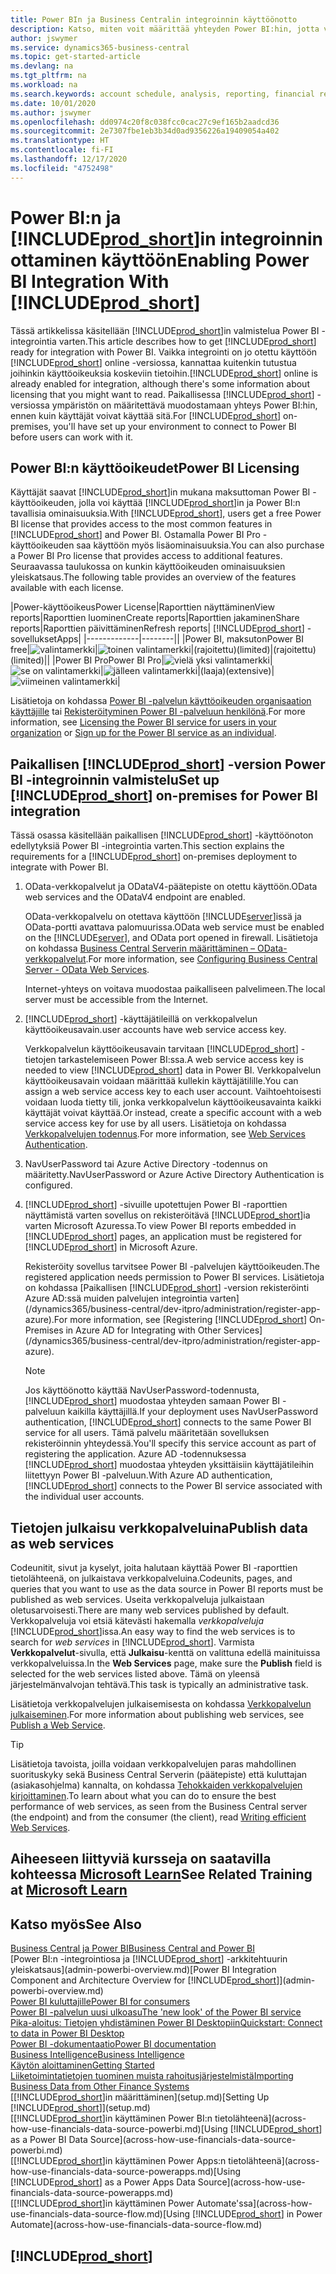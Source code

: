 ```yaml
---
title: Power BIn ja Business Centralin integroinnin käyttöönotto
description: Katso, miten voit määrittää yhteyden Power BI:hin, jotta voit saada kävijätietoja, liiketoimintatietoja ja suorituskykyilmaisimia Business Centralin tiedoista Business Centralin Power BI -sovelluksiin.
author: jswymer
ms.service: dynamics365-business-central
ms.topic: get-started-article
ms.devlang: na
ms.tgt_pltfrm: na
ms.workload: na
ms.search.keywords: account schedule, analysis, reporting, financial report, business intelligence, KPI
ms.date: 10/01/2020
ms.author: jswymer
ms.openlocfilehash: dd0974c20f8c038fcc0cac27c9ef165b2aadcd36
ms.sourcegitcommit: 2e7307fbe1eb3b34d0ad9356226a19409054a402
ms.translationtype: HT
ms.contentlocale: fi-FI
ms.lasthandoff: 12/17/2020
ms.locfileid: "4752498"
---
```

# <a name="enabling-power-bi-integration-with-prod_short"></a><span data-ttu-id="6f2af-103">Power BI:n ja [!INCLUDE[prod_short](includes/prod_short.md)]in integroinnin ottaminen käyttöön</span><span class="sxs-lookup"><span data-stu-id="6f2af-103">Enabling Power BI Integration With [!INCLUDE[prod_short](includes/prod_short.md)]</span></span>

<span data-ttu-id="6f2af-104">Tässä artikkelissa käsitellään [!INCLUDE[prod_short](includes/prod_short.md)]in valmistelua Power BI -integrointia varten.</span><span class="sxs-lookup"><span data-stu-id="6f2af-104">This article describes how to get [!INCLUDE[prod_short](includes/prod_short.md)] ready for integration with Power BI.</span></span> <span data-ttu-id="6f2af-105">Vaikka integrointi on jo otettu käyttöön [!INCLUDE[prod_short](includes/prod_short.md)] online -versiossa, kannattaa kuitenkin tutustua joihinkin käyttöoikeuksia koskeviin tietoihin.</span><span class="sxs-lookup"><span data-stu-id="6f2af-105">[!INCLUDE[prod_short](includes/prod_short.md)] online is already enabled for integration, although there's some information about licensing that you might want to read.</span></span> <span data-ttu-id="6f2af-106">Paikallisessa [!INCLUDE[prod_short](includes/prod_short.md)] -versiossa ympäristön on määritettävä muodostamaan yhteys Power BI:hin, ennen kuin käyttäjät voivat käyttää sitä.</span><span class="sxs-lookup"><span data-stu-id="6f2af-106">For [!INCLUDE[prod_short](includes/prod_short.md)] on-premises, you'll have set up your environment to connect to Power BI before users can work with it.</span></span>

## <a name="power-bi-licensing"></a><a name="license"></a><span data-ttu-id="6f2af-107">Power BI:n käyttöoikeudet</span><span class="sxs-lookup"><span data-stu-id="6f2af-107">Power BI Licensing</span></span>

<span data-ttu-id="6f2af-108">Käyttäjät saavat [!INCLUDE[prod_short](includes/prod_short.md)]in mukana maksuttoman Power BI -käyttöoikeuden, jolla voi käyttää [!INCLUDE[prod_short](includes/prod_short.md)]in ja Power BI:n tavallisia ominaisuuksia.</span><span class="sxs-lookup"><span data-stu-id="6f2af-108">With [!INCLUDE[prod_short](includes/prod_short.md)], users get a free Power BI license that provides access to the most common features in [!INCLUDE[prod_short](includes/prod_short.md)] and Power BI.</span></span> <span data-ttu-id="6f2af-109">Ostamalla Power BI Pro -käyttöoikeuden saa käyttöön myös lisäominaisuuksia.</span><span class="sxs-lookup"><span data-stu-id="6f2af-109">You can also purchase a Power BI Pro license that provides access to additional features.</span></span> <span data-ttu-id="6f2af-110">Seuraavassa taulukossa on kunkin käyttöoikeuden ominaisuuksien yleiskatsaus.</span><span class="sxs-lookup"><span data-stu-id="6f2af-110">The following table provides an overview of the features available with each license.</span></span>

|<span data-ttu-id="6f2af-111">Power-käyttöoikeus</span><span class="sxs-lookup"><span data-stu-id="6f2af-111">Power License</span></span>|<span data-ttu-id="6f2af-112">Raporttien näyttäminen</span><span class="sxs-lookup"><span data-stu-id="6f2af-112">View reports</span></span>|<span data-ttu-id="6f2af-113">Raporttien luominen</span><span class="sxs-lookup"><span data-stu-id="6f2af-113">Create reports</span></span>|<span data-ttu-id="6f2af-114">Raporttien jakaminen</span><span class="sxs-lookup"><span data-stu-id="6f2af-114">Share reports</span></span>|<span data-ttu-id="6f2af-115">Raporttien päivittäminen</span><span class="sxs-lookup"><span data-stu-id="6f2af-115">Refresh reports</span></span>| [!INCLUDE[prod_short](includes/prod_short.md)] <span data-ttu-id="6f2af-116">-sovellukset</span><span class="sxs-lookup"><span data-stu-id="6f2af-116">Apps</span></span>|
|-------------|--------||
|<span data-ttu-id="6f2af-117">Power BI, maksuton</span><span class="sxs-lookup"><span data-stu-id="6f2af-117">Power BI free</span></span>|![valintamerkki](media/check.png)|![toinen valintamerkki](media/check.png)|<span data-ttu-id="6f2af-120">(rajoitettu)</span><span class="sxs-lookup"><span data-stu-id="6f2af-120">(limited)</span></span>|<span data-ttu-id="6f2af-121">(rajoitettu)</span><span class="sxs-lookup"><span data-stu-id="6f2af-121">(limited)</span></span>||
|<span data-ttu-id="6f2af-122">Power BI Pro</span><span class="sxs-lookup"><span data-stu-id="6f2af-122">Power BI Pro</span></span>|![vielä yksi valintamerkki](media/check.png)|![se on valintamerkki](media/check.png)|![jälleen valintamerkki](media/check.png)|<span data-ttu-id="6f2af-126">(laaja)</span><span class="sxs-lookup"><span data-stu-id="6f2af-126">(extensive)</span></span>|![viimeinen valintamerkki](media/check.png)|

<span data-ttu-id="6f2af-128">Lisätietoja on kohdassa [Power BI -palvelun käyttöoikeuden organisaation käyttäjille](/power-bi/admin/service-admin-licensing-organization) tai [Rekisteröityminen Power BI -palveluun henkilönä](/power-bi/fundamentals/service-self-service-signup-for-power-bi).</span><span class="sxs-lookup"><span data-stu-id="6f2af-128">For more information, see [Licensing the Power BI service for users in your organization](/power-bi/admin/service-admin-licensing-organization) or [Sign up for the Power BI service as an individual](/power-bi/fundamentals/service-self-service-signup-for-power-bi).</span></span>

## <a name="set-up-prod_short-on-premises-for-power-bi-integration"></a><a name="setup"></a><span data-ttu-id="6f2af-129">Paikallisen [!INCLUDE[prod_short](includes/prod_short.md)] -version Power BI -integroinnin valmistelu</span><span class="sxs-lookup"><span data-stu-id="6f2af-129">Set up [!INCLUDE[prod_short](includes/prod_short.md)] on-premises for Power BI integration</span></span>

<span data-ttu-id="6f2af-130">Tässä osassa käsitellään paikallisen [!INCLUDE[prod_short](includes/prod_short.md)] -käyttöönoton edellytyksiä Power BI -integrointia varten.</span><span class="sxs-lookup"><span data-stu-id="6f2af-130">This section explains the requirements for a [!INCLUDE[prod_short](includes/prod_short.md)] on-premises deployment to integrate with Power BI.</span></span>

1. <span data-ttu-id="6f2af-131">OData-verkkopalvelut ja ODataV4-päätepiste on otettu käyttöön.</span><span class="sxs-lookup"><span data-stu-id="6f2af-131">OData web services and the ODataV4 endpoint are enabled.</span></span>

    <span data-ttu-id="6f2af-132">OData-verkkopalvelu on otettava käyttöön [!INCLUDE[server](includes/server.md)]issä ja OData-portti avattava palomuurissa.</span><span class="sxs-lookup"><span data-stu-id="6f2af-132">OData web service must be enabled on the [!INCLUDE[server](includes/server.md)], and OData port opened in firewall.</span></span> <span data-ttu-id="6f2af-133">Lisätietoja on kohdassa [Business Central Serverin määrittäminen – OData-verkkopalvelut](/dynamics365/business-central/dev-itpro/administration/configure-server-instance#ODataServices).</span><span class="sxs-lookup"><span data-stu-id="6f2af-133">For more information, see [Configuring Business Central Server - OData Web Services](/dynamics365/business-central/dev-itpro/administration/configure-server-instance#ODataServices).</span></span>
    
    <span data-ttu-id="6f2af-134">Internet-yhteys on voitava muodostaa paikalliseen palvelimeen.</span><span class="sxs-lookup"><span data-stu-id="6f2af-134">The local server must be accessible from the Internet.</span></span>

2. [!INCLUDE[prod_short](includes/prod_short.md)] <span data-ttu-id="6f2af-135">-käyttäjätileillä on verkkopalvelun käyttöoikeusavain.</span><span class="sxs-lookup"><span data-stu-id="6f2af-135">user accounts have web service access key.</span></span>

    <span data-ttu-id="6f2af-136">Verkkopalvelun käyttöoikeusavain tarvitaan [!INCLUDE[prod_short](includes/prod_short.md)] -tietojen tarkastelemiseen Power BI:ssa.</span><span class="sxs-lookup"><span data-stu-id="6f2af-136">A web service access key is needed to view [!INCLUDE[prod_short](includes/prod_short.md)] data in Power BI.</span></span> <span data-ttu-id="6f2af-137">Verkkopalvelun käyttöoikeusavain voidaan määrittää kullekin käyttäjätilille.</span><span class="sxs-lookup"><span data-stu-id="6f2af-137">You can assign a web service access key to each user account.</span></span> <span data-ttu-id="6f2af-138">Vaihtoehtoisesti voidaan luoda tietty tili, jonka verkkopalvelun käyttöoikeusavainta kaikki käyttäjät voivat käyttää.</span><span class="sxs-lookup"><span data-stu-id="6f2af-138">Or instead, create a specific account with a web service access key for use by all users.</span></span> <span data-ttu-id="6f2af-139">Lisätietoja on kohdassa [Verkkopalvelujen todennus](/dynamics365/business-central/dev-itpro/webservices/web-services-authentication#generate-a-web-service-access-key).</span><span class="sxs-lookup"><span data-stu-id="6f2af-139">For more information, see [Web Services Authentication](/dynamics365/business-central/dev-itpro/webservices/web-services-authentication#generate-a-web-service-access-key).</span></span>

3. <span data-ttu-id="6f2af-140">NavUserPassword tai Azure Active Directory -todennus on määritetty.</span><span class="sxs-lookup"><span data-stu-id="6f2af-140">NavUserPassword or Azure Active Directory Authentication is configured.</span></span>

4. <span data-ttu-id="6f2af-141">[!INCLUDE[prod_short](includes/prod_short.md)] -sivuille upotettujen Power BI -raporttien näyttämistä varten sovellus on rekisteröitävä [!INCLUDE[prod_short](includes/prod_short.md)]ia varten Microsoft Azuressa.</span><span class="sxs-lookup"><span data-stu-id="6f2af-141">To view Power BI reports embedded in [!INCLUDE[prod_short](includes/prod_short.md)] pages, an application must be registered for [!INCLUDE[prod_short](includes/prod_short.md)] in Microsoft Azure.</span></span>

    <span data-ttu-id="6f2af-142">Rekisteröity sovellus tarvitsee Power BI -palvelujen käyttöoikeuden.</span><span class="sxs-lookup"><span data-stu-id="6f2af-142">The registered application needs permission to Power BI services.</span></span> <span data-ttu-id="6f2af-143">Lisätietoja on kohdassa [Paikallisen [!INCLUDE[prod_short](includes/prod_short.md)] -version rekisteröinti Azure AD:ssä muiden palvelujen integrointia varten](/dynamics365/business-central/dev-itpro/administration/register-app-azure).</span><span class="sxs-lookup"><span data-stu-id="6f2af-143">For more information, see [Registering [!INCLUDE[prod_short](includes/prod_short.md)] On-Premises in Azure AD for Integrating with Other Services](/dynamics365/business-central/dev-itpro/administration/register-app-azure).</span></span>

    > [!NOTE]
    > <span data-ttu-id="6f2af-144">Jos käyttöönotto käyttää NavUserPassword-todennusta, [!INCLUDE[prod_short](includes/prod_short.md)] muodostaa yhteyden samaan Power BI -palveluun kaikilla käyttäjillä.</span><span class="sxs-lookup"><span data-stu-id="6f2af-144">If your deployment uses NavUserPassword authentication, [!INCLUDE[prod_short](includes/prod_short.md)] connects to the same Power BI service for all users.</span></span> <span data-ttu-id="6f2af-145">Tämä palvelu määritetään sovelluksen rekisteröinnin yhteydessä.</span><span class="sxs-lookup"><span data-stu-id="6f2af-145">You'll specify this service account as part of registering the application.</span></span> <span data-ttu-id="6f2af-146">Azure AD -todennuksessa [!INCLUDE[prod_short](includes/prod_short.md)] muodostaa yhteyden yksittäisiin käyttäjätileihin liitettyyn Power BI -palveluun.</span><span class="sxs-lookup"><span data-stu-id="6f2af-146">With Azure AD authentication, [!INCLUDE[prod_short](includes/prod_short.md)] connects to the Power BI service associated with the individual user accounts.</span></span>

    <!-- Windows authentication can also be used but you can't get data from BC in Power BI -->

## <a name="publish-data-as-web-services"></a><span data-ttu-id="6f2af-147">Tietojen julkaisu verkkopalveluina</span><span class="sxs-lookup"><span data-stu-id="6f2af-147">Publish data as web services</span></span>

<span data-ttu-id="6f2af-148">Codeunitit, sivut ja kyselyt, joita halutaan käyttää Power BI -raporttien tietolähteenä, on julkaistava verkkopalveluina.</span><span class="sxs-lookup"><span data-stu-id="6f2af-148">Codeunits, pages, and queries that you want to use as the data source in Power BI reports must be published as web services.</span></span> <span data-ttu-id="6f2af-149">Useita verkkopalveluja julkaistaan oletusarvoisesti.</span><span class="sxs-lookup"><span data-stu-id="6f2af-149">There are many web services published by default.</span></span> <span data-ttu-id="6f2af-150">Verkkopalveluja voi etsiä kätevästi hakemalla *verkkopalveluja* [!INCLUDE[prod_short](includes/prod_short.md)]issa.</span><span class="sxs-lookup"><span data-stu-id="6f2af-150">An easy way to find the web services is to search for *web services* in [!INCLUDE[prod_short](includes/prod_short.md)].</span></span> <span data-ttu-id="6f2af-151">Varmista **Verkkopalvelut**-sivulla, että **Julkaisu**-kenttä on valittuna edellä mainituissa verkkopalveluissa.</span><span class="sxs-lookup"><span data-stu-id="6f2af-151">In the **Web Services** page, make sure the **Publish** field is selected for the web services listed above.</span></span> <span data-ttu-id="6f2af-152">Tämä on yleensä järjestelmänvalvojan tehtävä.</span><span class="sxs-lookup"><span data-stu-id="6f2af-152">This task is typically an administrative task.</span></span>

<span data-ttu-id="6f2af-153">Lisätietoja verkkopalvelujen julkaisemisesta on kohdassa [Verkkopalvelun julkaiseminen](across-how-publish-web-service.md).</span><span class="sxs-lookup"><span data-stu-id="6f2af-153">For more information about publishing web services, see [Publish a Web Service](across-how-publish-web-service.md).</span></span>

> [!TIP]
> <span data-ttu-id="6f2af-154">Lisätietoja tavoista, joilla voidaan verkkopalvelujen paras mahdollinen suorituskyky sekä Business Central Serverin (päätepiste) että kuluttajan (asiakasohjelma) kannalta, on kohdassa [Tehokkaiden verkkopalvelujen kirjoittaminen](/dynamics365/business-central/dev-itpro/performance/performance-developer#writing-efficient-web-services).</span><span class="sxs-lookup"><span data-stu-id="6f2af-154">To learn about what you can do to ensure the best performance of web services, as seen from the Business Central server (the endpoint) and from the consumer (the client), read [Writing efficient Web Services](/dynamics365/business-central/dev-itpro/performance/performance-developer#writing-efficient-web-services).</span></span>




## <a name="see-related-training-at-microsoft-learn"></a><span data-ttu-id="6f2af-155">Aiheeseen liittyviä kursseja on saatavilla kohteessa [Microsoft Learn](/learn/modules/Configure-powerbi-excel-dynamics-365-business-central/index)</span><span class="sxs-lookup"><span data-stu-id="6f2af-155">See Related Training at [Microsoft Learn](/learn/modules/Configure-powerbi-excel-dynamics-365-business-central/index)</span></span>

## <a name="see-also"></a><span data-ttu-id="6f2af-156">Katso myös</span><span class="sxs-lookup"><span data-stu-id="6f2af-156">See Also</span></span>

[<span data-ttu-id="6f2af-157">Business Central ja Power BI</span><span class="sxs-lookup"><span data-stu-id="6f2af-157">Business Central and Power BI</span></span>](admin-powerbi.md)  
<span data-ttu-id="6f2af-158">[Power BI:n -integrointiosa ja [!INCLUDE[prod_short](includes/prod_short.md)] -arkkitehtuurin yleiskatsaus](admin-powerbi-overview.md)</span><span class="sxs-lookup"><span data-stu-id="6f2af-158">[Power BI Integration Component and Architecture Overview for [!INCLUDE[prod_short](includes/prod_short.md)]](admin-powerbi-overview.md)</span></span>  
[<span data-ttu-id="6f2af-159">Power BI kuluttajille</span><span class="sxs-lookup"><span data-stu-id="6f2af-159">Power BI for consumers</span></span>](/power-bi/consumer/end-user-consumer)  
[<span data-ttu-id="6f2af-160">Power BI -palvelun uusi ulkoasu</span><span class="sxs-lookup"><span data-stu-id="6f2af-160">The 'new look' of the Power BI service</span></span>](/power-bi/service-new-look)  
[<span data-ttu-id="6f2af-161">Pika-aloitus: Tietojen yhdistäminen Power BI Desktopiin</span><span class="sxs-lookup"><span data-stu-id="6f2af-161">Quickstart: Connect to data in Power BI Desktop</span></span>](/power-bi/desktop-quickstart-connect-to-data)  
[<span data-ttu-id="6f2af-162">Power BI -dokumentaatio</span><span class="sxs-lookup"><span data-stu-id="6f2af-162">Power BI documentation</span></span>](/power-bi/)  
[<span data-ttu-id="6f2af-163">Business Intelligence</span><span class="sxs-lookup"><span data-stu-id="6f2af-163">Business Intelligence</span></span>](bi.md)  
[<span data-ttu-id="6f2af-164">Käytön aloittaminen</span><span class="sxs-lookup"><span data-stu-id="6f2af-164">Getting Started</span></span>](product-get-started.md)  
[<span data-ttu-id="6f2af-165">Liiketoimintatietojen tuominen muista rahoitusjärjestelmistä</span><span class="sxs-lookup"><span data-stu-id="6f2af-165">Importing Business Data from Other Finance Systems</span></span>](across-import-data-configuration-packages.md)  
<span data-ttu-id="6f2af-166">[[!INCLUDE[prod_short](includes/prod_short.md)]in määrittäminen](setup.md)</span><span class="sxs-lookup"><span data-stu-id="6f2af-166">[Setting Up [!INCLUDE[prod_short](includes/prod_short.md)]](setup.md)</span></span>  
<span data-ttu-id="6f2af-167">[[!INCLUDE[prod_short](includes/prod_short.md)]in käyttäminen Power BI:n tietolähteenä](across-how-use-financials-data-source-powerbi.md)</span><span class="sxs-lookup"><span data-stu-id="6f2af-167">[Using [!INCLUDE[prod_short](includes/prod_short.md)] as a Power BI Data Source](across-how-use-financials-data-source-powerbi.md)</span></span>  
<span data-ttu-id="6f2af-168">[[!INCLUDE[prod_short](includes/prod_short.md)]in käyttäminen Power Apps:n tietolähteenä](across-how-use-financials-data-source-powerapps.md)</span><span class="sxs-lookup"><span data-stu-id="6f2af-168">[Using [!INCLUDE[prod_short](includes/prod_short.md)] as a Power Apps Data Source](across-how-use-financials-data-source-powerapps.md)</span></span>  
<span data-ttu-id="6f2af-169">[[!INCLUDE[prod_short](includes/prod_short.md)]in käyttäminen Power Automate'ssa](across-how-use-financials-data-source-flow.md)</span><span class="sxs-lookup"><span data-stu-id="6f2af-169">[Using [!INCLUDE[prod_short](includes/prod_short.md)] in Power Automate](across-how-use-financials-data-source-flow.md)</span></span>  

## [!INCLUDE[prod_short](includes/free_trial_md.md)]  
